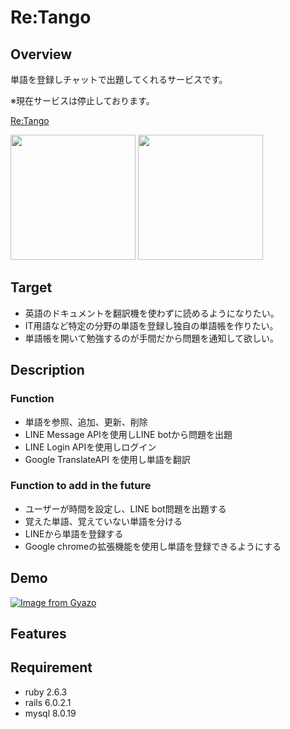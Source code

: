 Re:Tango
====

## Overview

単語を登録しチャットで出題してくれるサービスです。

※現在サービスは停止しております。

[Re:Tango](https://retango.tokyo)

<img src="./app/assets/images/ram.jpg" width="200px"> <img src="./app/assets/images/qrcode.png" width="200px">

## Target

- 英語のドキュメントを翻訳機を使わずに読めるようになりたい。
- IT用語など特定の分野の単語を登録し独自の単語帳を作りたい。
- 単語帳を開いて勉強するのが手間だから問題を通知して欲しい。

## Description

### Function

- 単語を参照、追加、更新、削除
- LINE Message APIを使用しLINE botから問題を出題
- LINE Login APIを使用しログイン
- Google TranslateAPI を使用し単語を翻訳

### Function to add in the future

- ユーザーが時間を設定し、LINE bot問題を出題する
- 覚えた単語、覚えていない単語を分ける
- LINEから単語を登録する
- Google chromeの拡張機能を使用し単語を登録できるようにする

## Demo

[![Image from Gyazo](https://i.gyazo.com/424ddc15aa5b21eff85368ef70552b87.gif)](https://gyazo.com/424ddc15aa5b21eff85368ef70552b87)

## Features

## Requirement

* ruby 2.6.3
* rails 6.0.2.1
* mysql  8.0.19
